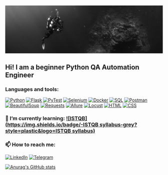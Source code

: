 ![Header](https://github.com/Vadim-AM/Vadim-AM/blob/main/linkedin-16.jpg)
## Hi! I am a beginner Python QA Automation Engineer

### Languages and tools:
[![Python](https://img.shields.io/badge/-Python-grey?style=plastic&logo=python)](https://www.python.org/)
[![Flask](https://img.shields.io/badge/-Flask-grey?style=plastic&logo=flask)](https://flask.palletsprojects.com/en/2.2.x/)
[![PyTest](https://img.shields.io/badge/-PyTest-grey?style=plastic&logo=pytest)](https://docs.pytest.org/en/7.1.x/index.html#)
[![Selenium](https://img.shields.io/badge/-Selenium-grey?style=plastic&logo=selenium)](https://www.selenium.dev/documentation/webdriver/)
[![Docker](https://img.shields.io/badge/-Docker-grey?style=plastic&logo=docker)](https://www.docker.com/)
[![SQL](https://img.shields.io/badge/-SQL-grey?style=plastic&logo=MYSQL)](https://www.mysql.com/)
[![Postman](https://img.shields.io/badge/-Postman-grey?style=plastic&logo=Postman)](https://www.postman.com/)
[![BeautifulSoup](https://img.shields.io/badge/-BeautifulSoup-grey?style=plastic&logo=beautifulsoup)](https://beautiful-soup-4.readthedocs.io/en/latest/)
[![Requests](https://img.shields.io/badge/-Requests-grey?style=plastic&logo=Requests)](https://requests.readthedocs.io/en/latest/)
[![Allure](https://img.shields.io/badge/-Allure-grey?style=plastic&logo=allureframework)](https://qameta.io/allure-report/)
[![Locust](https://img.shields.io/badge/-Locust-grey?style=plastic&logo=locust)](https://docs.locust.io/en/stable/index.html)
[![HTML](https://img.shields.io/badge/-HTML-grey?style=plastic&logo=HTML)](https://www.mysql.com/)
[![CSS](https://img.shields.io/badge/-CSS-grey?style=plastic&logo=CSS)](https://www.mysql.com/)

### 🌱 I’m currently learning:    [![ISTQB](https://img.shields.io/badge/-ISTQB syllabus-grey?style=plastic&logo=ISTQB syllabus)](https://www.istqb.org/)


### 📫 How to reach me: 
[![LinkedIn](https://img.shields.io/badge/-LinkedIn-grey?style=social&logo=linkedin)](https://www.linkedin.com/in/%D0%B2%D0%B0%D0%B4%D0%B8%D0%BC-%D0%BC%D0%B0%D0%BA%D0%B0%D1%80%D0%BE%D0%B2-b12009240/)
[![Telegram](https://img.shields.io/badge/-Telegram-grey?style=social&logo=telegram)](https://t.me/Vadim_AM_berman)


[![Anurag's GitHub stats](https://github-readme-stats.vercel.app/api?username=Vadim-AM&theme=tokyonight&show_icons=true)](https://github.com/anuraghazra/github-readme-stats)

